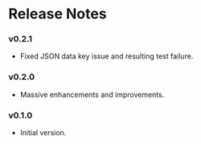 # Release Notes

### v0.2.1
* Fixed JSON data key issue and resulting test failure.


### v0.2.0

* Massive enhancements and improvements.


### v0.1.0

* Initial version.
